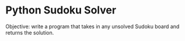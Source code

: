 # Python Sudoku Solver

Objective: write a program that takes in any unsolved Sudoku board and returns
the solution.
